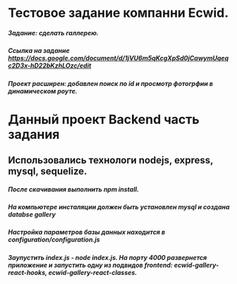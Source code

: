 # Тестовое задание компанни Ecwid.
##### Задание: сделать галлерею.
##### Ссылка на задание https://docs.google.com/document/d/1jVU6m5qKcgXpSd0jCawymUqeqc2D3x-hD22bKzhLOzc/edit
##### Проект расширен: добавлен поиск по id и просмотр фотогрфии в динамическом роуте.
# Данный проект Backend часть задания
## Использовались технологи nodejs, express, mysql, sequelize.
##### После скачивания выполнить npm install.
##### На компьютере инсталяции должен быть установлен mysql и создана databse gallery
##### Настройка параметров базы данных находится в configuration/configuration.js
##### Заупустить index.js - node index.js. На порту 4000 развернется приложение и запустить одну из подвидов frontend: ecwid-gallery-react-hooks, ecwid-gallery-react-classes.


